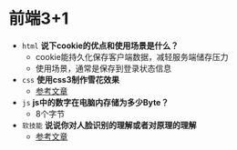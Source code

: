 # 前端3+1
- `html` **说下cookie的优点和使用场景是什么？**
    - cookie能持久化保存客户端数据，减轻服务端储存压力
    - 使用场景，通常是保存到登录状态信息                          
- `css` **使用css3制作雪花效果**
    - [参考文章](https://blog.csdn.net/connie_0217/article/details/78872721)
- `js` **js中的数字在电脑内存储为多少Byte？** 
    - 8个字节
- `软技能` **说说你对人脸识别的理解或者对原理的理解**
    - [参考文章](https://www.zhihu.com/question/20588370)